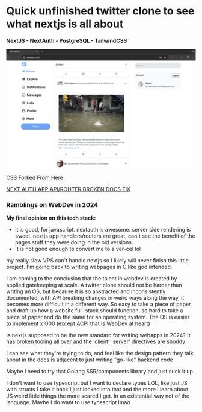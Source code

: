 # Quick unfinished twitter clone to see what nextjs is all about



**NextJS - NextAuth - PostgreSQL - TailwindCSS**


![an example screenshot](/doc/demo_signedin.png)




[CSS Forked From Here](https://www.creative-tim.com/twcomponents/component/twiiter-clone-layout)

[NEXT AUTH APP API/ROUTER BROKEN DOCS FIX](https://github.com/nextauthjs/next-auth/issues/8243)



### Ramblings on WebDev in 2024

**My final opinion on this tech stack:**
- it is good, for javascript. nextauth is awesome. server side rendering is sweet. nextjs app handlers/routers are great, can't see the benefit of the pages stuff they were doing in the old versions. 
- It is not good enough to convert me to a ver-cel lol


my really slow VPS can't handle nextjs so I likely will never finish this little project.
I'm going back to writing webpages in C like god intended.

I am coming to the conclusion that the talent in webdev is created by applied gatekeeping at scale. 
A twitter clone should not be harder than writing an OS, but because it is so abstracted and inconsistently documented, with API breaking changes in weird ways along the way, it becomes more difficult in a different way.
So easy to take a piece of paper and draft up how a website full-stack should function, so hard to take a piece of paper and do the same for an operating system. The OS is easier to implement x1000 (except ACPI that is WebDev at heart)

Is nextjs supposed to be the new standard for writing webapps in 2024? It has broken tooling all over and the 'client' 'server' directives are shoddy

I can see what they're trying to do, and feel like the design pattern they talk about in the docs is adjacent to just writing "go-like" backend code 

Maybe I need to try that Golang SSR/components library and just suck it up.

I don't want to use typescript but I want to declare types LOL, like just JS with structs 
I take it back I just looked into that and the more I learn about JS weird little things the more scared I get. In an existential way not of the language. 
Maybe I do want to use typescript lmao




